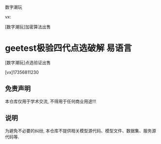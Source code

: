 数字潮玩

vx: 

[数字潮玩]加密算法出售

# geetest极验四代点选破解 易语言
[数字潮玩]点选验证出售


[vx]17356811230



## 免责声明

本仓库仅用于学术交流, 不得用于任何商业用途!!!

## 说明

为避免不必要的纠纷, 本仓库不提供相关模型源代码、模型文件、数据集、服务源代码等.

